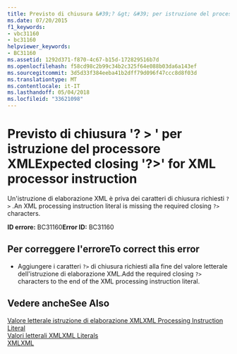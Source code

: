 ```yaml
---
title: Previsto di chiusura &#39;? &gt; &#39; per istruzione del processore XML
ms.date: 07/20/2015
f1_keywords:
- vbc31160
- bc31160
helpviewer_keywords:
- BC31160
ms.assetid: 1292d371-f870-4c67-b15d-172829516b7d
ms.openlocfilehash: f58cd98c2b99c34b2c325f64e088b03da6a143ef
ms.sourcegitcommit: 3d5d33f384eeba41b2dff79d096f47ccc8d8f03d
ms.translationtype: MT
ms.contentlocale: it-IT
ms.lasthandoff: 05/04/2018
ms.locfileid: "33621098"
---
```

# <a name="expected-closing-39gt39-for-xml-processor-instruction"></a><span data-ttu-id="bfb05-102">Previsto di chiusura &#39;? &gt; &#39; per istruzione del processore XML</span><span class="sxs-lookup"><span data-stu-id="bfb05-102">Expected closing &#39;?&gt;&#39; for XML processor instruction</span></span>
<span data-ttu-id="bfb05-103">Un'istruzione di elaborazione XML è priva dei caratteri di chiusura richiesti `?>` .</span><span class="sxs-lookup"><span data-stu-id="bfb05-103">An XML processing instruction literal is missing the required closing `?>` characters.</span></span>  
  
 <span data-ttu-id="bfb05-104">**ID errore:** BC31160</span><span class="sxs-lookup"><span data-stu-id="bfb05-104">**Error ID:** BC31160</span></span>  
  
## <a name="to-correct-this-error"></a><span data-ttu-id="bfb05-105">Per correggere l'errore</span><span class="sxs-lookup"><span data-stu-id="bfb05-105">To correct this error</span></span>  
  
-   <span data-ttu-id="bfb05-106">Aggiungere i caratteri `?>` di chiusura richiesti alla fine del valore letterale dell'istruzione di elaborazione XML.</span><span class="sxs-lookup"><span data-stu-id="bfb05-106">Add the required closing `?>` characters to the end of the XML processing instruction literal.</span></span>  
  
## <a name="see-also"></a><span data-ttu-id="bfb05-107">Vedere anche</span><span class="sxs-lookup"><span data-stu-id="bfb05-107">See Also</span></span>  
 [<span data-ttu-id="bfb05-108">Valore letterale istruzione di elaborazione XML</span><span class="sxs-lookup"><span data-stu-id="bfb05-108">XML Processing Instruction Literal</span></span>](../../visual-basic/language-reference/xml-literals/xml-processing-instruction-literal.md)  
 [<span data-ttu-id="bfb05-109">Valori letterali XML</span><span class="sxs-lookup"><span data-stu-id="bfb05-109">XML Literals</span></span>](../../visual-basic/language-reference/xml-literals/index.md)  
 [<span data-ttu-id="bfb05-110">XML</span><span class="sxs-lookup"><span data-stu-id="bfb05-110">XML</span></span>](../../visual-basic/programming-guide/language-features/xml/index.md)
